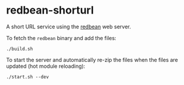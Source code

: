 # redbean-shorturl

A short URL service using the [redbean](https://redbean.dev/) web server.

To fetch the `redbean` binary and add the files:
```
./build.sh
```

To start the server and automatically re-zip the files when the files are updated (hot module reloading):
```
./start.sh --dev
```
